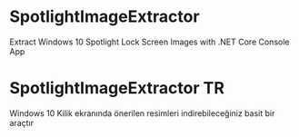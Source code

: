 # SpotlightImageExtractor
Extract Windows 10 Spotlight Lock Screen Images with .NET Core Console App

# SpotlightImageExtractor TR
Windows 10 Kilik ekranında önerilen resimleri indirebileceğiniz basit bir araçtır
